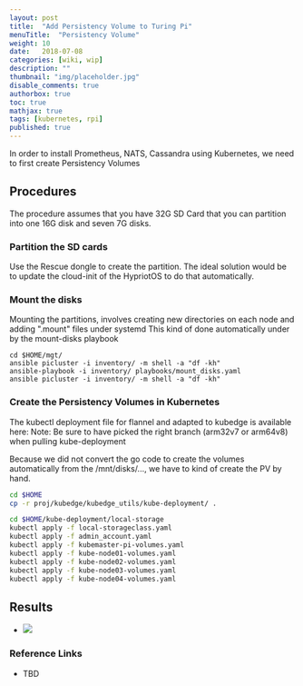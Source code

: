 ```yaml
---
layout: post
title:  "Add Persistency Volume to Turing Pi"
menuTitle:  "Persistency Volume"
weight: 10
date:   2018-07-08
categories: [wiki, wip]
description: ""
thumbnail: "img/placeholder.jpg"
disable_comments: true
authorbox: true
toc: true
mathjax: true
tags: [kubernetes, rpi]
published: true
---
```


In order to install Prometheus, NATS, Cassandra using Kubernetes, we need to first create Persistency Volumes

<!--more-->

## Procedures

The procedure assumes that you have 32G SD Card that you can partition into one 16G disk and seven 7G disks.

### Partition the SD cards

Use the Rescue dongle to create the partition. The ideal solution would be to update the cloud-init
of the HypriotOS to do that automatically.

### Mount the disks

Mounting the partitions, involves creating new directories on each node and adding ".mount" files under systemd
This kind of done automatically under by the mount-disks playbook

```
cd $HOME/mgt/
ansible picluster -i inventory/ -m shell -a "df -kh"
ansible-playbook -i inventory/ playbooks/mount_disks.yaml
ansible picluster -i inventory/ -m shell -a "df -kh"
```

### Create the Persistency Volumes in Kubernetes

The kubectl deployment file for flannel and adapted to kubedge is available here:
Note: Be sure to have picked the right branch (arm32v7 or arm64v8) when pulling kube-deployment

Because we did not convert the go code to create the volumes automatically from the /mnt/disks/...,
we have to kind of create the PV by hand.
```bash
cd $HOME
cp -r proj/kubedge/kubedge_utils/kube-deployment/ .

cd $HOME/kube-deployment/local-storage
kubectl apply -f local-storageclass.yaml
kubectl apply -f admin_account.yaml
kubectl apply -f kubemaster-pi-volumes.yaml
kubectl apply -f kube-node01-volumes.yaml
kubectl apply -f kube-node02-volumes.yaml
kubectl apply -f kube-node03-volumes.yaml
kubectl apply -f kube-node04-volumes.yaml
```

## Results

- ![](/images/kubernetes/cluster2_volumes.png)

### Reference Links

- TBD
